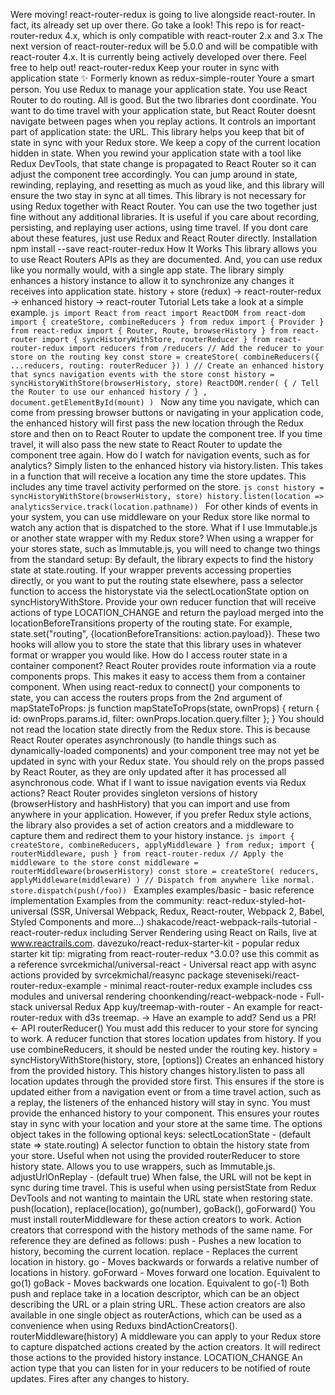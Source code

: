 Were moving! react-router-redux is going to live alongside react-router. In fact, its already set up over there. Go take a look! This repo is for react-router-redux 4.x, which is only compatible with react-router 2.x and 3.x The next version of react-router-redux will be 5.0.0 and will be compatible with react-router 4.x. It is currently being actively developed over there. Feel free to help out! react-router-redux Keep your router in sync with application state :sparkles: Formerly known as redux-simple-router Youre a smart person. You use Redux to manage your application state. You use React Router to do routing. All is good. But the two libraries dont coordinate. You want to do time travel with your application state, but React Router doesnt navigate between pages when you replay actions. It controls an important part of application state: the URL. This library helps you keep that bit of state in sync with your Redux store. We keep a copy of the current location hidden in state. When you rewind your application state with a tool like Redux DevTools, that state change is propagated to React Router so it can adjust the component tree accordingly. You can jump around in state, rewinding, replaying, and resetting as much as youd like, and this library will ensure the two stay in sync at all times. This library is not necessary for using Redux together with React Router. You can use the two together just fine without any additional libraries. It is useful if you care about recording, persisting, and replaying user actions, using time travel. If you dont care about these features, just use Redux and React Router directly. Installation npm install --save react-router-redux How It Works This library allows you to use React Routers APIs as they are documented. And, you can use redux like you normally would, with a single app state. The library simply enhances a history instance to allow it to synchronize any changes it receives into application state. history + store (redux) → react-router-redux → enhanced history → react-router Tutorial Lets take a look at a simple example. ```js import React from react import ReactDOM from react-dom import { createStore, combineReducers } from redux import { Provider } from react-redux import { Router, Route, browserHistory } from react-router import { syncHistoryWithStore, routerReducer } from react-router-redux import reducers from /reducers // Add the reducer to your store on the routing key const store = createStore( combineReducers({ ...reducers, routing: routerReducer }) ) // Create an enhanced history that syncs navigation events with the store const history = syncHistoryWithStore(browserHistory, store) ReactDOM.render( { / Tell the Router to use our enhanced history / } , document.getElementById(mount) ) ``` Now any time you navigate, which can come from pressing browser buttons or navigating in your application code, the enhanced history will first pass the new location through the Redux store and then on to React Router to update the component tree. If you time travel, it will also pass the new state to React Router to update the component tree again. How do I watch for navigation events, such as for analytics? Simply listen to the enhanced history via history.listen. This takes in a function that will receive a location any time the store updates. This includes any time travel activity performed on the store. ```js const history = syncHistoryWithStore(browserHistory, store) history.listen(location => analyticsService.track(location.pathname)) ``` For other kinds of events in your system, you can use middleware on your Redux store like normal to watch any action that is dispatched to the store. What if I use Immutable.js or another state wrapper with my Redux store? When using a wrapper for your stores state, such as Immutable.js, you will need to change two things from the standard setup: By default, the library expects to find the history state at state.routing. If your wrapper prevents accessing properties directly, or you want to put the routing state elsewhere, pass a selector function to access the historystate via the selectLocationState option on syncHistoryWithStore. Provide your own reducer function that will receive actions of type LOCATION_CHANGE and return the payload merged into the locationBeforeTransitions property of the routing state. For example, state.set("routing", {locationBeforeTransitions: action.payload}). These two hooks will allow you to store the state that this library uses in whatever format or wrapper you would like. How do I access router state in a container component? React Router provides route information via a route components props. This makes it easy to access them from a container component. When using react-redux to connect() your components to state, you can access the routers props from the 2nd argument of mapStateToProps: js function mapStateToProps(state, ownProps) { return { id: ownProps.params.id, filter: ownProps.location.query.filter }; } You should not read the location state directly from the Redux store. This is because React Router operates asynchronously (to handle things such as dynamically-loaded components) and your component tree may not yet be updated in sync with your Redux state. You should rely on the props passed by React Router, as they are only updated after it has processed all asynchronous code. What if I want to issue navigation events via Redux actions? React Router provides singleton versions of history (browserHistory and hashHistory) that you can import and use from anywhere in your application. However, if you prefer Redux style actions, the library also provides a set of action creators and a middleware to capture them and redirect them to your history instance. ```js import { createStore, combineReducers, applyMiddleware } from redux; import { routerMiddleware, push } from react-router-redux // Apply the middleware to the store const middleware = routerMiddleware(browserHistory) const store = createStore( reducers, applyMiddleware(middleware) ) // Dispatch from anywhere like normal. store.dispatch(push(/foo)) ``` Examples examples/basic - basic reference implementation Examples from the community: react-redux-styled-hot-universal (SSR, Universal Webpack, Redux, React-router, Webpack 2, Babel, Styled Components and more...) shakacode/react-webpack-rails-tutorial - react-router-redux including Server Rendering using React on Rails, live at www.reactrails.com. davezuko/react-redux-starter-kit - popular redux starter kit tip: migrating from react-router-redux ^3.0.0? use this commit as a reference svrcekmichal/universal-react - Universal react app with async actions provided by svrcekmichal/reasync package steveniseki/react-router-redux-example - minimal react-router-redux example includes css modules and universal rendering choonkending/react-webpack-node - Full-stack universal Redux App kuy/treemap-with-router - An example for react-router-redux with d3s treemap. → Have an example to add? Send us a PR! ← API routerReducer() You must add this reducer to your store for syncing to work. A reducer function that stores location updates from history. If you use combineReducers, it should be nested under the routing key. history = syncHistoryWithStore(history, store, [options]) Creates an enhanced history from the provided history. This history changes history.listen to pass all location updates through the provided store first. This ensures if the store is updated either from a navigation event or from a time travel action, such as a replay, the listeners of the enhanced history will stay in sync. You must provide the enhanced history to your <Router> component. This ensures your routes stay in sync with your location and your store at the same time. The options object takes in the following optional keys: selectLocationState - (default state => state.routing) A selector function to obtain the history state from your store. Useful when not using the provided routerReducer to store history state. Allows you to use wrappers, such as Immutable.js. adjustUrlOnReplay - (default true) When false, the URL will not be kept in sync during time travel. This is useful when using persistState from Redux DevTools and not wanting to maintain the URL state when restoring state. push(location), replace(location), go(number), goBack(), goForward() You must install routerMiddleware for these action creators to work. Action creators that correspond with the history methods of the same name. For reference they are defined as follows: push - Pushes a new location to history, becoming the current location. replace - Replaces the current location in history. go - Moves backwards or forwards a relative number of locations in history. goForward - Moves forward one location. Equivalent to go(1) goBack - Moves backwards one location. Equivalent to go(-1) Both push and replace take in a location descriptor, which can be an object describing the URL or a plain string URL. These action creators are also available in one single object as routerActions, which can be used as a convenience when using Reduxs bindActionCreators(). routerMiddleware(history) A middleware you can apply to your Redux store to capture dispatched actions created by the action creators. It will redirect those actions to the provided history instance. LOCATION_CHANGE An action type that you can listen for in your reducers to be notified of route updates. Fires after any changes to history.